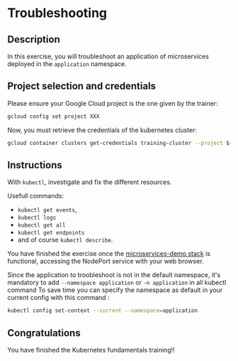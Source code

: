 # Troubleshooting

<walkthrough-tutorial-duration duration="55.0"></walkthrough-tutorial-duration>

## Description

In this exercise, you will troubleshoot an application of microservices deployed in the `application` namespace.

## Project selection and credentials

Please ensure your Google Cloud project is the one given by the trainer:

```sh
gcloud config set project XXX 
```

Now, you must retrieve the credentials of the kubernetes cluster:

```sh
gcloud container clusters get-credentials training-cluster --project ${GOOGLE_CLOUD_PROJECT} --zone europe-west1-b
```

## Instructions

With `kubectl`, investigate and fix the different resources.

Usefull commands: 
- `kubectl get events`, 
- `kubectl logs`
- `kubectl get all`
- `kubectl get endpoints`
- and of course `kubectl describe`.



You have finished the exercise once the [microservices-demo stack](https://github.com/wescale/microservices-demo) is functional, accessing the NodePort service with your web browser.


Since the application to troobleshoot is not in the default namespace, it's mandatory to add `--namespace application` or `-n application` in all kubectl command
To save time you can specify the namespace as default in your current config with this command :
```sh
kubectl config set-context --current --namespace=application
```

## Congratulations

You have finished the Kubernetes fundamentals training!!

<walkthrough-conclusion-trophy></walkthrough-conclusion-trophy>
